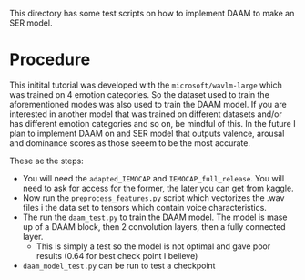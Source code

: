 This directory has some test scripts on how to implement DAAM to make an SER model.

# Procedure
This initital tutorial was developed with the `microsoft/wavlm-large` which was trained on 4 emotion categories. So the dataset used to train the aforementioned modes
was also used to train the DAAM model. If you are interested in another model that was trained on different datasets and/or has different emotion categories and so on, be mindful of this.
In the future I plan to implement DAAM on and SER model that outputs valence, arousal and dominance scores as those seeem to be the most accurate.

These ae the steps:
* You will need the `adapted_IEMOCAP` and `IEMOCAP_full_release`. You will need to ask for access for the former, the later you can get from kaggle.
* Now run the `preprocess_features.py` script which vectorizes the .wav files i the data set to tensors which contain voice characteristics.
* The  run the `daam_test.py` to train the DAAM model. The model is mase up of  a DAAM block, then 2 convolution layers, then a fully connected layer.
  * This is simply a test so the model is not optimal and gave poor results (0.64 for best check point I believe)
* `daam_model_test.py` can be run to test a checkpoint
